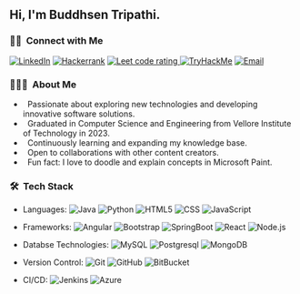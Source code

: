 <h2> Hi, I'm Buddhsen Tripathi.</h2>

<h3> 🤝🏻 &nbsp;Connect with Me </h3>

<p align="center">

<a href="https://www.linkedin.com/in/buddhsen-tripathi/"><img alt="LinkedIn" src="https://img.shields.io/badge/LinkedIn-Buddhsen%20Tripathi-blue?style=flat-square&logo=linkedin"></a>
<a href="https://www.hackerrank.com/Buddhsen"><img alt="Hackerrank" src="https://img.shields.io/badge/Hackerrank-Buddhsen-blue?style=flat-square&logo=hackerrank"></a>
  <a href="https://leetcode.com/Buddhsen/">
    <img src="https://cp-logo.vercel.app/leetcode/Buddhsen" alt="Leet code rating" />
  </a>
<a href="https://tryhackme.com/p/btripathi/"><img alt="TryHackMe" src="https://img.shields.io/badge/TryHackMe-btripathi-blue?style=flat-square&logo=tryhackme"></a>
<a href="mailto:buddhsen.work@gmail.com"><img alt="Email" src="https://img.shields.io/badge/Email-buddhsen.work@gmail.com-blue?style=flat-square&logo=gmail"></a>
</p>


<h3> 👨🏻‍💻 &nbsp;About Me </h3>

- &nbsp; Passionate about exploring new technologies and developing innovative software solutions.
- &nbsp; Graduated in Computer Science and Engineering from Vellore Institute of Technology in 2023.
- &nbsp; Continuously learning and expanding my knowledge base.
- &nbsp; Open to collaborations with other content creators.
- &nbsp; Fun fact: I love to doodle and explain concepts in Microsoft Paint.

<h3> 🛠 &nbsp;Tech Stack</h3>

- Languages: 
  ![Java](https://img.shields.io/badge/-Java-333333?style=flat&logo=openjdk)
  ![Python](https://img.shields.io/badge/-Python-333333?style=flat&logo=python)
  ![HTML5](https://img.shields.io/badge/-HTML5-333333?style=flat&logo=HTML5)
  ![CSS](https://img.shields.io/badge/-CSS-333333?style=flat&logo=CSS3&logoColor=1572B6)
  ![JavaScript](https://img.shields.io/badge/-JavaScript-333333?style=flat&logo=javascript)

- Frameworks: 
  ![Angular](https://img.shields.io/badge/-Angular-333333?style=flat&logo=angular)
  ![Bootstrap](https://img.shields.io/badge/-Bootstrap-333333?style=flat&logo=bootstrap&logoColor=563D7C)
  ![SpringBoot](https://img.shields.io/badge/-SpringBoot-333333?style=flat&logo=Spring)
  ![React](https://img.shields.io/badge/-React-333333?style=flat&logo=react)
  ![Node.js](https://img.shields.io/badge/-Node.js-333333?style=flat&logo=node.js)
  
- Databse Technologies: 
  ![MySQL](https://img.shields.io/badge/-MySQL-333333?style=flat&logo=mysql)
  ![Postgresql](https://img.shields.io/badge/-Postgresql-333333?style=flat&logo=postgresql)
  ![MongoDB](https://img.shields.io/badge/-MongoDB-333333?style=flat&logo=mongodb)
  
- Version Control: 
  ![Git](https://img.shields.io/badge/-Git-333333?style=flat&logo=git)
  ![GitHub](https://img.shields.io/badge/-GitHub-333333?style=flat&logo=github)
  ![BitBucket](https://img.shields.io/badge/-BitBucket-333333?style=flat&logo=bitbuckle)

- CI/CD:
  ![Jenkins](https://img.shields.io/badge/-Jenkins-333333?style=flat&logo=Jenkins)
  ![Azure](https://img.shields.io/badge/-Azure-333333?style=flat&logo=microsoft-azure)
  
<br/>
